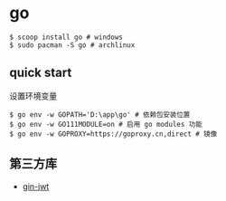# go

    $ scoop install go # windows
    $ sudo pacman -S go # archlinux

## quick start

设置环境变量

    $ go env -w GOPATH='D:\app\go' # 依赖包安装位置
    $ go env -w GO111MODULE=on # 启用 go modules 功能
    $ go env -w GOPROXY=https://goproxy.cn,direct # 镜像

## 第三方库

- [gin-jwt](https://github.com/appleboy/gin-jwt)
